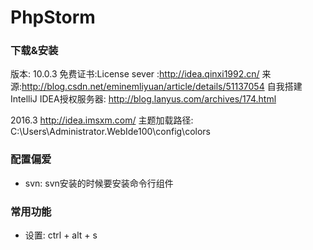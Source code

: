 # PhpStorm
### 下载&安装
版本: 10.0.3
免费证书:License sever :http://idea.qinxi1992.cn/
来源:http://blog.csdn.net/eminemliyuan/article/details/51137054
自我搭建IntelliJ IDEA授权服务器: http://blog.lanyus.com/archives/174.html

2016.3 
http://idea.imsxm.com/
主题加载路径: C:\Users\Administrator\.WebIde100\config\colors

### 配置偏爱
- svn: svn安装的时候要安装命令行组件

### 常用功能
- 设置: ctrl + alt + s

